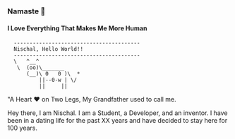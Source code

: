 <!--
**theonlyNischal/theonlyNischal** is a ✨ _special_ ✨ repository because its `README.md` (this file) appears on your GitHub profile.

----------------------------------------
Nischal, Hello World!!
----------------------------------------
      \   ^__^
       \  (oo)\_______
          (__)\ 0   0 )\  *
              ||--0-w | \/
              ||     ||

Here are some ideas to get you started:

- 🔭 I’m currently working on ...
- 🌱 I’m currently learning ...
- 👯 I’m looking to collaborate on ...
- 🤔 I’m looking for help with ...
- 💬 Ask me about ...
- 📫 How to reach me: ...
- 😄 Pronouns: ...
- ⚡ Fun fact: ...
-->


### Namaste :pray:

#### I Love Everything That Makes Me More Human

      ----------------------------------------
      Nischal, Hello World!!
      ----------------------------------------
      \   ^__^
       \  (oo)\_______
          (__)\ 0   0 )\  *
              ||--0-w | \/
              ||     ||

"A Heart :hearts: on Two Legs, My Grandfather used to call me.

Hey there, I am Nischal. I am a Student, a Developer, and an inventor. I have been in a dating life for the past XX years and have decided to stay here for 100 years.

